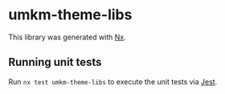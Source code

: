 # umkm-theme-libs

This library was generated with [Nx](https://nx.dev).

## Running unit tests

Run `nx test umkm-theme-libs` to execute the unit tests via [Jest](https://jestjs.io).
